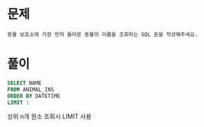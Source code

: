 # 문제

```
동물 보호소에 가장 먼저 들어온 동물의 이름을 조회하는 SQL 문을 작성해주세요.
```

# 풀이

```sql
SELECT NAME
FROM ANIMAL_INS
ORDER BY DATETIME
LIMIT 1
```

상위 n개 원소 조회시 LIMIT 사용



